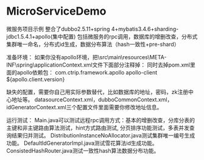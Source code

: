 # MicroServiceDemo
微服务项目示例
整合了dubbo2.5.11+spring 4+mybatis3.4.6+sharding-jdbc1.5.4.1+apollo(集中配置)
包括微服务的rpc调用，数据库的增删改查，分布式集群唯一命名，分布式id生成，数据分布算法（hash一致性+pre-shard）

准备环境：
如果你没有apollo环境，把\src\main\resources\META-INF\spring\applicationContext.xml文件下面部分注释掉：
    <!-- 集中配置 -->
    <import resource="apolloContext.xml"/>
同时去掉pom.xml里面的apollo依赖包：
   <dependency>
			<groupId>com.ctrip.framework.apollo</groupId>
			<artifactId>apollo-client</artifactId>
			<version>${apollo.client.version}</version>
		</dependency>

缺失的配置，需要你自己用实际参数替代，比如数据库的地址，密码，zk注册中心地址等。
datasourceContext.xml，dubboCommonContext.xml，idGeneratorContext.xml三个配置文件里面需要你修改地址信息。

运行测试：
Main.java可以测试远程rpc调用方式：基本的增删改查，分库分表的主键和非主键路由算法测试，hint方式路由测试, 分页排序功能测试，多表并发查询结果归并测试。
DistributionInstanceNoAllocator.java测试集群唯一编号生成功能。
DefaultIdGeneratorImpl.java测试雪花算法id生成功能。
ConsistedHashRouter.java测试一致性hash算法数据分布功能。


